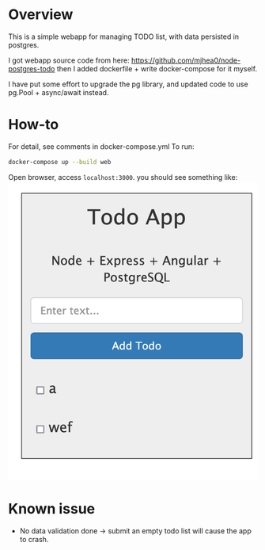 # Overview

This is a simple webapp for managing TODO list, with data persisted in postgres.

I got webapp source code from here: https://github.com/mjhea0/node-postgres-todo
then I added dockerfile + write docker-compose for it myself.

I have put some effort to upgrade the pg library, and updated code to use pg.Pool + async/await instead.

# How-to

For detail, see comments in docker-compose.yml
To run:

```bash
docker-compose up --build web
```

Open browser, access `localhost:3000`. you should see something like: ![homepage](homepage.png)

# Known issue

- No data validation done -> submit an empty todo list will cause the app to crash.


